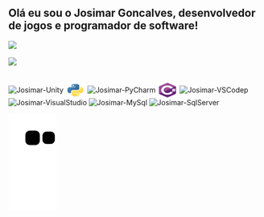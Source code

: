 ## Olá eu sou o Josimar Goncalves, desenvolvedor de jogos e programador de software!

  <div>
  
  <a href="https://www.linkedin.com/in/josimareduardo/" target="_blank"><img src="https://img.shields.io/badge/-LinkedIn-%230077B5?style=for-the-badge&logo=linkedin&logoColor=white" target="_blank"></a>
         
  </div>
  <div>
  
  <a href="https://foxchanger.itch.io/" target="_blank"><img src="https://img.shields.io/badge/Itch.io-FA5C5C?style=for-the-badge&logo=itch.io&logoColor=white"  target="_blank"></a>
  
</div>

<div align="center">
  
  <!--<a href="https://github.com/josimargoncalves">
  <img height="160em" src="https://github-readme-stats.vercel.app/api?username=josimargoncalves&show_icons=true&theme=algolia&include_all_commits=true&count_private=true"/>
  <img height="160em" src="https://github-readme-stats.vercel.app/api/top-langs/?username=josimargoncalves&layout=compact&langs_count=7&theme=algolia"/>
-->
 </div>

<div style="display: inline_block"><br>
  <img align="center" alt="Josimar-Unity" height="30" width="40" src="https://cdn.jsdelivr.net/gh/devicons/devicon/icons/unity/unity-original-wordmark.svg">
  

  <img align="center" alt="Josimar-Python" height="30" width="40" src="https://raw.githubusercontent.com/devicons/devicon/master/icons/python/python-original.svg">
  <img align="center" alt="Josimar-PyCharm" height="40" width="50" src="https://cdn.jsdelivr.net/gh/devicons/devicon/icons/pycharm/pycharm-plain-wordmark.svg">
  

  <img align="center" alt="Josimar-Csharp" height="30" width="40" src="https://raw.githubusercontent.com/devicons/devicon/master/icons/csharp/csharp-original.svg">
  <img align="center" alt="Josimar-VSCodep" height="30" width="40" src="https://cdn.jsdelivr.net/gh/devicons/devicon/icons/vscode/vscode-original-wordmark.svg">
  <img align="center" alt="Josimar-VisualStudio" height="30" width="40" src="https://cdn.jsdelivr.net/gh/devicons/devicon/icons/visualstudio/visualstudio-plain.svg">

  <img align="center" alt="Josimar-MySql" height="30" width="40" src="https://cdn.jsdelivr.net/gh/devicons/devicon/icons/mysql/mysql-original-wordmark.svg">
  <img align="center" alt="Josimar-SqlServer" height="30" width="40" src="https://cdn.jsdelivr.net/gh/devicons/devicon/icons/microsoftsqlserver/microsoftsqlserver-plain-wordmark.svg">

  


  
  ![Snake animation](https://github.com/rafaballerini/rafaballerini/blob/output/github-contribution-grid-snake.svg)
  
  
  
  
  </div>

